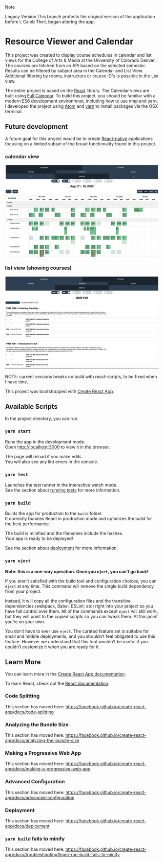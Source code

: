 >[!NOTE]
> Legacy Version
> This branch protects the original version of the application before I, Caleb Theil, began altering the app.

>
# Resource Viewer and Calendar

This project was created to display course schedules in calendar and list views for the College of Arts & Media at the University of Colorado Denver. The courses are fetched from an API based on the selected semester. Results can be filtered by subject area in the Calendar and List View. Additional filtering by rooms, instructors or course ID's is possible in the List view.

The entire project is based on the [React](https://reactjs.org/) library. The Calendar views are built using [Full Calendar](https://fullcalendar.io/). To build this project, you should be familiar with a modern ES6 development environmnet, including how to use nmp and yarn. I developed the project using [Atom](https://atom.io/) and [yarn](https://classic.yarnpkg.com/lang/en/) to install packages via the OSX terminal.

## Future development

A future goal for this project would be to create [React-native](https://reactnative.dev/) applications focusing on a limited subset of the broad functionality found in this project.

### calendar view

![png](./calendar.png)

### list view (showing courses)

![png](./listview.png)

NOTE: current versions breaks on build with react-scripts, to be fixed when I have time...

This project was bootstrapped with [Create React App](https://github.com/facebook/create-react-app).

## Available Scripts

In the project directory, you can run:

### `yarn start`

Runs the app in the development mode.<br />
Open [http://localhost:3000](http://localhost:3000) to view it in the browser.

The page will reload if you make edits.<br />
You will also see any lint errors in the console.

### `yarn test`

Launches the test runner in the interactive watch mode.<br />
See the section about [running tests](https://facebook.github.io/create-react-app/docs/running-tests) for more information.

### `yarn build`

Builds the app for production to the `build` folder.<br />
It correctly bundles React in production mode and optimizes the build for the best performance.

The build is minified and the filenames include the hashes.<br />
Your app is ready to be deployed!

See the section about [deployment](https://facebook.github.io/create-react-app/docs/deployment) for more information.

### `yarn eject`

**Note: this is a one-way operation. Once you `eject`, you can’t go back!**

If you aren’t satisfied with the build tool and configuration choices, you can `eject` at any time. This command will remove the single build dependency from your project.

Instead, it will copy all the configuration files and the transitive dependencies (webpack, Babel, ESLint, etc) right into your project so you have full control over them. All of the commands except `eject` will still work, but they will point to the copied scripts so you can tweak them. At this point you’re on your own.

You don’t have to ever use `eject`. The curated feature set is suitable for small and middle deployments, and you shouldn’t feel obligated to use this feature. However we understand that this tool wouldn’t be useful if you couldn’t customize it when you are ready for it.

## Learn More

You can learn more in the [Create React App documentation](https://facebook.github.io/create-react-app/docs/getting-started).

To learn React, check out the [React documentation](https://reactjs.org/).

### Code Splitting

This section has moved here: <https://facebook.github.io/create-react-app/docs/code-splitting>

### Analyzing the Bundle Size

This section has moved here: <https://facebook.github.io/create-react-app/docs/analyzing-the-bundle-size>

### Making a Progressive Web App

This section has moved here: <https://facebook.github.io/create-react-app/docs/making-a-progressive-web-app>

### Advanced Configuration

This section has moved here: <https://facebook.github.io/create-react-app/docs/advanced-configuration>

### Deployment

This section has moved here: <https://facebook.github.io/create-react-app/docs/deployment>

### `yarn build` fails to minify

This section has moved here: <https://facebook.github.io/create-react-app/docs/troubleshooting#npm-run-build-fails-to-minify>
